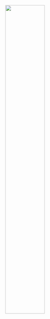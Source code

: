 <p align="center">
    <img src="https://telegra.ph/file/45f59e25e76eaba1e3d85.jpg" width="50%" style="margin-left: auto;margin-right: auto;display: block;">
